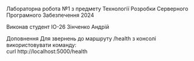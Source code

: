 Лабораторна робота №1 з предмету Технології Розробки Серверного Програмного Забезпечення 2024

Виконав студент ІО-26 Зінченко Андрій

Доповнення
  Для звернень до маршруту /health з консолі використовувати команду:  
  curl http://localhost:5000/health
